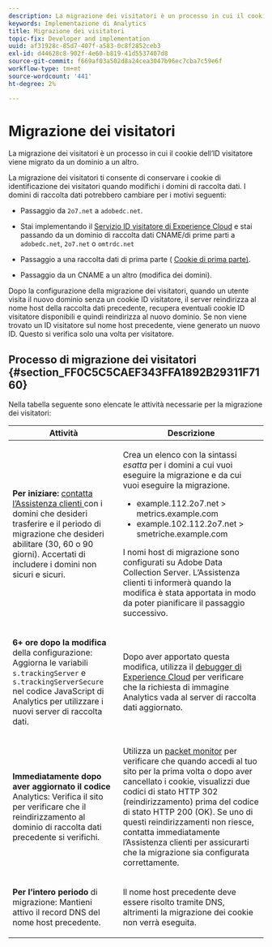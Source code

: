 ```yaml
---
description: La migrazione dei visitatori è un processo in cui il cookie dell’ID visitatore viene migrato da un dominio a un altro.
keywords: Implementazione di Analytics
title: Migrazione dei visitatori
topic-fix: Developer and implementation
uuid: af31928c-85d7-407f-a583-0c8f2852ceb3
exl-id: d44628c8-902f-4e60-b819-41d5537407d8
source-git-commit: f669af03a502d8a24cea3047b96ec7cba7c59e6f
workflow-type: tm+mt
source-wordcount: '441'
ht-degree: 2%

---
```


# Migrazione dei visitatori

La migrazione dei visitatori è un processo in cui il cookie dell’ID visitatore viene migrato da un dominio a un altro.

La migrazione dei visitatori ti consente di conservare i cookie di identificazione dei visitatori quando modifichi i domini di raccolta dati. I domini di raccolta dati potrebbero cambiare per i motivi seguenti:

* Passaggio da `2o7.net` a `adobedc.net`.

* Stai implementando il [Servizio ID visitatore di Experience Cloud](https://experienceleague.adobe.com/docs/id-service/using/home.html) e stai passando da un dominio di raccolta dati CNAME/di prime parti a `adobedc.net`, `2o7.net` o `omtrdc.net`

* Passaggio a una raccolta dati di prima parte ( [Cookie di prima parte)](https://experienceleague.adobe.com/docs/core-services/interface/ec-cookies/cookies-first-party.html).

* Passaggio da un CNAME a un altro (modifica dei domini).

Dopo la configurazione della migrazione dei visitatori, quando un utente visita il nuovo dominio senza un cookie ID visitatore, il server reindirizza al nome host della raccolta dati precedente, recupera eventuali cookie ID visitatore disponibili e quindi reindirizza al nuovo dominio. Se non viene trovato un ID visitatore sul nome host precedente, viene generato un nuovo ID. Questo si verifica solo una volta per visitatore.

## Processo di migrazione dei visitatori {#section_FF0C5C5CAEF343FFA1892B29311F7160}

Nella tabella seguente sono elencate le attività necessarie per la migrazione dei visitatori:

<table id="table_7B2535FC3E264216A299686415C6B21C"> 
 <thead> 
  <tr> 
   <th colname="col1" class="entry"> Attività </th> 
   <th colname="col3" class="entry"> Descrizione </th> 
  </tr> 
 </thead>
 <tbody> 
  <tr> 
   <td colname="col1"> <p> <b>Per iniziare: </b> <a href="https://helpx.adobe.com/it/marketing-cloud/contact-support.html"  > contatta l’Assistenza clienti  </a> con i domini che desideri trasferire e il periodo di migrazione che desideri abilitare (30, 60 o 90 giorni). Accertati di includere i domini non sicuri e sicuri. </p> </td> 
   <td colname="col3"> <p>Crea un elenco con la sintassi <i>esatta</i> per i domini a cui vuoi eseguire la migrazione e da cui vuoi eseguire la migrazione. </p> 
    <ul id="ul_067EC5C7619141A6BDFBC209C9FD47E2"> 
     <li id="li_0723D948465A49C1871B81207AEDC4DC">example.112.2o7.net &gt; metrics.example.com </li> 
     <li id="li_B0CA15A593BD4AB9802E33A3FF037C7A">example.102.112.2o7.net &gt; smetriche.example.com </li> 
    </ul> <p>I nomi host di migrazione sono configurati su Adobe Data Collection Server. L’Assistenza clienti ti informerà quando la modifica è stata apportata in modo da poter pianificare il passaggio successivo. </p> </td> 
  </tr> 
  <tr> 
   <td colname="col1"> <p> <b>6+ ore dopo la modifica</b> della configurazione: Aggiorna le variabili  <code> s.trackingServer</code> e  <code> s.trackingServerSecure</code> nel codice JavaScript di Analytics per utilizzare i nuovi server di raccolta dati. </p> </td> 
   <td colname="col3"> <p>Dopo aver apportato questa modifica, utilizza il <a href="https://experienceleague.adobe.com/docs/debugger/using/experience-cloud-debugger.html?lang=en"> debugger di Experience Cloud</a> per verificare che la richiesta di immagine Analytics vada al server di raccolta dati aggiornato. </p> </td> 
  </tr> 
  <tr> 
   <td colname="col1"> <p> <b>Immediatamente dopo aver aggiornato il codice</b> Analytics: Verifica il sito per verificare che il reindirizzamento al dominio di raccolta dati precedente si verifichi. </p> </td> 
   <td colname="col3"> <p>Utilizza un <a href="../implement/validate/packet-monitor.md"> packet monitor</a> per verificare che quando accedi al tuo sito per la prima volta o dopo aver cancellato i cookie, visualizzi due codici di stato HTTP 302 (reindirizzamento) prima del codice di stato HTTP 200 (OK). Se uno di questi reindirizzamenti non riesce, contatta immediatamente l’Assistenza clienti per assicurarti che la migrazione sia configurata correttamente. </p> </td> 
  </tr> 
  <tr> 
   <td colname="col1"> <p> <b>Per l’intero periodo</b> di migrazione: Mantieni attivo il record DNS del nome host precedente. </p> </td> 
   <td colname="col3"> <p>Il nome host precedente deve essere risolto tramite DNS, altrimenti la migrazione dei cookie non verrà eseguita. </p> </td> 
  </tr> 
 </tbody> 
</table>
